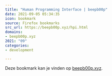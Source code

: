 ```yaml
---
title: "Human Programming Interface | beepb00p"
date: 2021-09-05 05:34:35
icon: bookmark
source: Firefox bookmarks
src_url: https://beepb00p.xyz/hpi.html
domains:
- beepb00p.xyz
2021: "09"
categories:
- development

---
```

Deze bookmark kan je vinden op [beepb00p.xyz](https://beepb00p.xyz/hpi.html).
